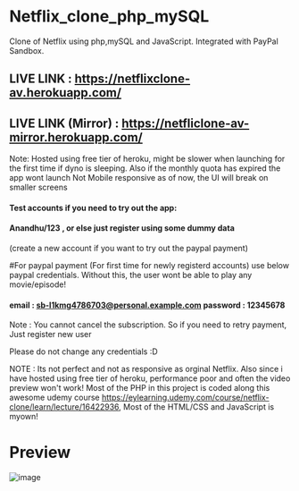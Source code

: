 # Netflix_clone_php_mySQL
Clone of Netflix using php,mySQL and JavaScript. Integrated with PayPal Sandbox.
## LIVE LINK : https://netflixclone-av.herokuapp.com/
## LIVE LINK (Mirror) : https://netfliclone-av-mirror.herokuapp.com/

Note:
Hosted using free tier of heroku, might be slower when launching for the first time if dyno is sleeping. Also if the monthly quota has expired the app wont launch
Not Mobile responsive as of now, the UI will break on smaller screens


#### Test accounts if you need to try out the app:
#### Anandhu/123 , or else just register using some dummy data
(create a new account if you want to try out the paypal payment)

#For paypal payment (For first time for newly registerd accounts) use below paypal credentials. Without this, the user wont be able to play any movie/episode!
#### email : sb-l1kmg4786703@personal.example.com password : 12345678

Note : You cannot cancel the subscription. So if you need to retry payment, Just register new user

Please do not change any credentials :D

NOTE : Its not perfect and not as responsive as orginal Netflix. Also since i have hosted using free tier of heroku, performance poor and often the video preview won't work!
Most of the PHP in this project is coded along this awesome udemy course https://eylearning.udemy.com/course/netflix-clone/learn/lecture/16422936,
Most of the HTML/CSS and JavaScript is myown!


# Preview 
![image](https://user-images.githubusercontent.com/37325402/126797698-60c4146f-932a-43bd-9970-c8c6d0e61710.png)
